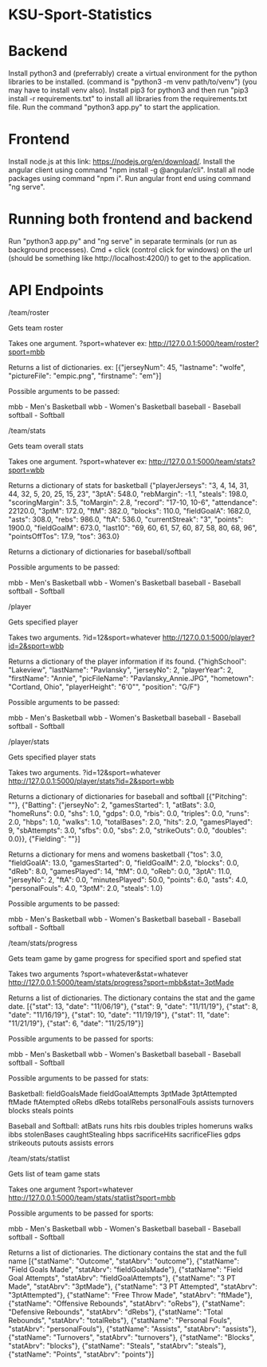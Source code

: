 # KSU-Sport-Statistics

# Backend
Install python3 and (preferrably) create a virtual environment for the python libraries to be installed. (command is "python3 -m venv path/to/venv") (you may have to install venv also).
Install pip3 for python3 and then run "pip3 install -r requirements.txt" to install all libraries from the requirements.txt file.
Run the command "python3 app.py" to start the application.

# Frontend
Install node.js at this link: https://nodejs.org/en/download/.
Install the angular client using command "npm install -g @angular/cli".
Install all node packages using command "npm i".
Run angular front end using command "ng serve".

# Running both frontend and backend
Run "python3 app.py" and "ng serve" in separate terminals (or run as background processes).
Cmd + click (control click for windows) on the url (should be something like http://localhost:4200/) to get to the application.

# API Endpoints
/team/roster

Gets team roster

Takes one argument. ?sport=whatever
ex: http://127.0.0.1:5000/team/roster?sport=mbb

Returns a list of dictionaries.
ex: [{"jerseyNum": 45, "lastname": "wolfe", "pictureFile": "empic.png", "firstname": "em"}]

Possible arguments to be passed:

mbb - Men's Basketball
wbb - Women's Basketball
baseball - Baseball
softball - Softball


/team/stats

Gets team overall stats

Takes one argument. ?sport=whatever
ex: http://127.0.0.1:5000/team/stats?sport=wbb

Returns a dictionary of stats for basketball
{"playerJerseys": "3, 4, 14, 31, 44, 32, 5, 20, 25, 15, 23", "3ptA": 548.0, "rebMargin": -1.1, "steals": 198.0, "scoringMargin": 3.5, "toMargin": 2.8, "record": "17-10, 10-6", "attendance": 22120.0, "3ptM": 172.0, "ftM": 382.0, "blocks": 110.0, "fieldGoalA": 1682.0, "asts": 308.0, "rebs": 986.0, "ftA": 536.0, "currentStreak": "3", "points": 1900.0, "fieldGoalM": 673.0, "last10": "69, 60, 61, 57, 60, 87, 58, 80, 68, 96", "pointsOffTos": 17.9, "tos": 363.0}

Returns a dictionary of dictionaries for baseball/softball


Possible arguments to be passed:

mbb - Men's Basketball
wbb - Women's Basketball
baseball - Baseball
softball - Softball



/player

Gets specified player

Takes two arguments. ?id=12&sport=whatever
http://127.0.0.1:5000/player?id=2&sport=wbb

Returns a dictionary of the player information if its found.
{"highSchool": "Lakeview", "lastName": "Pavlansky", "jerseyNo": 2, "playerYear": 2, "firstName": "Annie", "picFileName": "Pavlansky_Annie.JPG", "hometown": "Cortland, Ohio", "playerHeight": "6'0\"", "position": "G/F"}


Possible arguments to be passed:

mbb - Men's Basketball
wbb - Women's Basketball
baseball - Baseball
softball - Softball


/player/stats

Gets specified player stats

Takes two arguments. ?id=12&sport=whatever
http://127.0.0.1:5000/player/stats?id=2&sport=wbb

Returns a dictionary of dictionaries for baseball and softball
[{"Pitching": ""}, {"Batting": {"jerseyNo": 2, "gamesStarted": 1, "atBats": 3.0, "homeRuns": 0.0, "shs": 1.0, "gdps": 0.0, "rbis": 0.0, "triples": 0.0, "runs": 2.0, "hbps": 1.0, "walks": 1.0, "totalBases": 2.0, "hits": 2.0, "gamesPlayed": 9, "sbAttempts": 3.0, "sfbs": 0.0, "sbs": 2.0, "strikeOuts": 0.0, "doubles": 0.0}}, {"Fielding": ""}]

Returns a dictionary for mens and womens basketball
{"tos": 3.0, "fieldGoalA": 13.0, "gamesStarted": 0, "fieldGoalM": 2.0, "blocks": 0.0, "dReb": 8.0, "gamesPlayed": 14, "ftM": 0.0, "oReb": 0.0, "3ptA": 11.0, "jerseyNo": 2, "ftA": 0.0, "minutesPlayed": 50.0, "points": 6.0, "asts": 4.0, "personalFouls": 4.0, "3ptM": 2.0, "steals": 1.0}

Possible arguments to be passed:

mbb - Men's Basketball
wbb - Women's Basketball
baseball - Baseball
softball - Softball


/team/stats/progress

Gets team game by game progress for specified sport and spefied stat

Takes two arguments ?sport=whatever&stat=whatever
http://127.0.0.1:5000/team/stats/progress?sport=mbb&stat=3ptMade

Returns a list of dictionaries. The dictionary contains the stat and the game date.
[{"stat": 13, "date": "11/06/19"}, {"stat": 9, "date": "11/11/19"}, {"stat": 8, "date": "11/16/19"}, {"stat": 10, "date": "11/19/19"}, {"stat": 11, "date": "11/21/19"}, {"stat": 6, "date": "11/25/19"}]

Possible arguments to be passed for sports:

mbb - Men's Basketball
wbb - Women's Basketball
baseball - Baseball
softball - Softball

Possible arguments to be passed for stats:

Basketball:
fieldGoalsMade
fieldGoalAttempts
3ptMade
3ptAttempted
ftMade
ftAtempted
oRebs
dRebs
totalRebs
personalFouls
assists
turnovers
blocks
steals
points

Baseball and Softball:
atBats
runs
hits
rbis
doubles
triples
homeruns
walks
ibbs
stolenBases
caughtStealing
hbps
sacrificeHits
sacrificeFlies
gdps
strikeouts
putouts
assists
errors


/team/stats/statlist

Gets list of team game stats

Takes one argument ?sport=whatever
http://127.0.0.1:5000/team/stats/statlist?sport=mbb


Possible arguments to be passed for sports:

mbb - Men's Basketball
wbb - Women's Basketball
baseball - Baseball
softball - Softball


Returns a list of dictionaries. The dictionary contains the stat and the full name
[{"statName": "Outcome", "statAbrv": "outcome"}, {"statName": "Field Goals Made", "statAbrv": "fieldGoalsMade"}, {"statName": "Field Goal Attempts", "statAbrv": "fieldGoalAttempts"}, {"statName": "3 PT Made", "statAbrv": "3ptMade"}, {"statName": "3 PT Attempted", "statAbrv": "3ptAttempted"}, {"statName": "Free Throw Made", "statAbrv": "ftMade"}, {"statName": "Offensive Rebounds", "statAbrv": "oRebs"}, {"statName": "Defensive Rebounds", "statAbrv": "dRebs"}, {"statName": "Total Rebounds", "statAbrv": "totalRebs"}, {"statName": "Personal Fouls", "statAbrv": "personalFouls"}, {"statName": "Assists", "statAbrv": "assists"}, {"statName": "Turnovers", "statAbrv": "turnovers"}, {"statName": "Blocks", "statAbrv": "blocks"}, {"statName": "Steals", "statAbrv": "steals"}, {"statName": "Points", "statAbrv": "points"}]